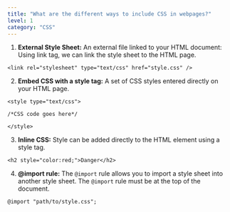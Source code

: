 ```yaml
---
title: "What are the different ways to include CSS in webpages?"
level: 1
category: "CSS"
---
```


1. **External Style Sheet:** An external file linked to your HTML document: Using link tag, we can link the style sheet to the HTML page.

```
<link rel="stylesheet" type="text/css" href="style.css" />

```

2. **Embed CSS with a style tag:** A set of CSS styles entered directly on your HTML page.

```
<style type="text/css">

/*CSS code goes here*/

</style>
```

3. **Inline CSS:** Style can be added directly to the HTML element using a style tag.

```
<h2 style="color:red;">Danger</h2>

```

4. **@import rule:** The `@import` rule allows you to import a style sheet into another style sheet. The `@import` rule must be at the top of the document.

```
@import "path/to/style.css";

```
